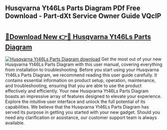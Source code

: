 ## Husqvarna Yt46Ls Parts Diagram PDf Free Download - Part-dXt Service Owner Guide VQcIP

# <h2><a href="http://dfs3bs.blite.top/?on=Husqvarna+Yt46Ls+Parts+Diagram">🔗Download New 👉🔴 Husqvarna Yt46Ls Parts Diagram</a></h2>

[![Husqvarna Yt46Ls Parts Diagram download](https://i.imgur.com/lujVjoI.png)](http://dfs3bs.blite.top/?on=Husqvarna+Yt46Ls+Parts+Diagram)
Get the most out of your new Husqvarna Yt46Ls Parts Diagram with this user manual, covering everything from installation to troubleshooting. Before you start using your Husqvarna Yt46Ls Parts Diagram, we recommend reading this user guide carefully. It contains essential information on product setup, operation, maintenance, and troubleshooting, ensuring that you are able to use the product effectively and efficiently. Your new Husqvarna Yt46Ls Parts Diagram boasts an impressive array of features designed to elevate your experience. Explore the intuitive user interface and unlock the full potential of its capabilities. We believe that the Husqvarna Yt46Ls Parts Diagram has served its purpose in getting you started with your new gadget. Should you need any clarification or assistance, our customer support team is always available.
